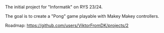 The initial project for "Informatik" on RYS 23/24.

The goal is to create a "Pong" game playable with Makey Makey controllers.

Roadmap: https://github.com/users/ViktorFromDK/projects/2 
